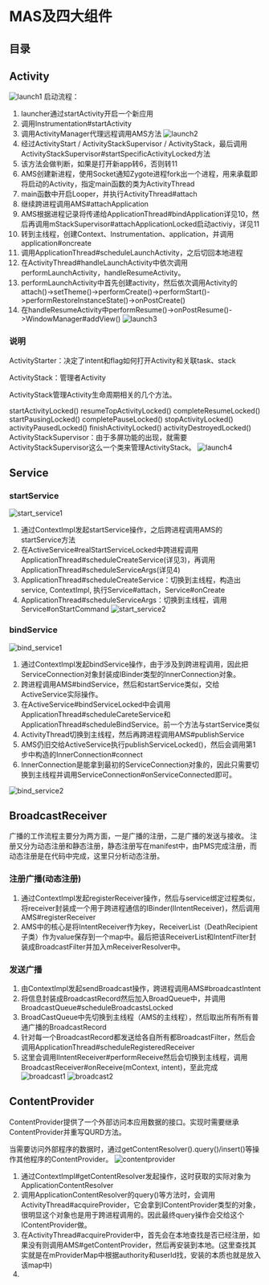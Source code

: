# MAS及四大组件

## 目录

## Activity

![launch1](src/launch-activity-1.png)
启动流程：

1. launcher通过startActivity开启一个新应用
2. 调用Instrumentation#startActivity
3. 调用ActivityManager代理远程调用AMS方法
![launch2](src/launch-activity-2.png)
4. 经过ActivityStart / ActivityStackSupervisor / ActivityStack，最后调用ActivityStackSupervisor#startSpecificActivityLocked方法
5. 该方法会做判断，如果是打开新app转6，否则转11
6. AMS创建新进程，使用Socket通知Zygote进程fork出一个进程，用来承载即将启动的Activity，指定main函数的类为ActivityThread
7. main函数中开启Looper，并执行ActivityThread#attach
8. 继续跨进程调用AMS#attachApplication
9. AMS根据进程记录将传递给ApplicationThread#bindApplication详见10，然后再调用mStackSupervisor#attachApplicationLocked启动activiy，详见11
10. 转到主线程，创建Context、Instrumentation、application，并调用application#oncreate
11. 调用ApplicationThread#scheduleLaunchActivity，之后切回本地进程
12. 在ActivityThread#handleLaunchActivity中依次调用performLaunchActivity，handleResumeActivity。
13. performLaunchActivity中首先创建activity，然后依次调用Activity的attach()->setTheme()->performCreate()->performStart()->performRestoreInstanceState()->onPostCreate()
14. 在handleResumeActivity中performResume()->onPostResume()->WindowManager#addView()
![launch3](src/launch-activity-3.png)

### 说明
ActivityStarter：决定了intent和flag如何打开Activity和关联task、stack

ActivityStack：管理者Activity

ActivityStack管理Activity生命周期相关的几个方法。

startActivityLocked()
resumeTopActivityLocked()
completeResumeLocked()
startPausingLocked()
completePauseLocked()
stopActivityLocked()
activityPausedLocked()
finishActivityLocked()
activityDestroyedLocked()
ActivityStackSupervisor：由于多屏功能的出现，就需要ActivityStackSupervisor这么一个类来管理ActivityStack。
![launch4](src/launch-activity-4.png)

## Service

### startService
![start_service1](src/launch-service-start1.png)
1. 通过ContextImpl发起startService操作，之后跨进程调用AMS的startService方法
2. 在ActiveService#realStartServiceLocked中跨进程调用ApplicationThread#scheduleCreateService(详见3)，再调用ApplicationThread#scheduleServiceArgs(详见4)
3. ApplicationThread#scheduleCreateService：切换到主线程，构造出service, ContextImpl, 执行Service#attach，Service#onCreate
4. ApplicationThread#scheduleServiceArgs：切换到主线程，调用Service#onStartCommand
![start_service2](src/launch-service-start2.png)

### bindService
![bind_service1](src/launch-service-bind1.png)

1. 通过ContextImpl发起bindService操作，由于涉及到跨进程调用，因此把ServiceConnection对象封装成IBinder类型的InnerConnection对象。
2. 跨进程调用AMS#bindService，然后和startService类似，交给ActiveService实际操作。
3. 在ActiveService#bindServiceLocked中会调用ApplicationThread#scheduleCareteService和ApplicationThread#scheduleBindService。前一个方法与startService类似
4. ActivityThread切换到主线程，然后再跨进程调用AMS#publishService
5. AMS仍旧交给ActiveService执行publishServiceLocked()，然后会调用第1步中构造的InnerConnection#connect
6. InnerConnection是能拿到最初的ServiceConnection对象的，因此只需要切换到主线程并调用ServiceConnection#onServiceConnected即可。

![bind_service2](src/launch-service-bind2.png)

## BroadcastReceiver
广播的工作流程主要分为两方面，一是广播的注册，二是广播的发送与接收。
注册又分为动态注册和静态注册，静态注册写在manifest中，由PMS完成注册，而动态注册是在代码中完成，这里只分析动态注册。
### 注册广播(动态注册)
1. 通过ContextImpl发起registerReceiver操作，然后与service绑定过程类似，将receiver封装成一个用于跨进程通信的IBinder(IIntentReceiver)，然后调用AMS#registerReceiver
2. AMS中的核心是将IntentReceiver作为key，ReceiverList（DeathRecipient子类）作为value保存到一个map中。最后把该ReceiverList和IntentFilter封装成BroadcastFilter并加入mReceiverResolver中。
### 发送广播
1. 由ContextImpl发起sendBroadcast操作，跨进程调用AMS#broadcastIntent
2. 将信息封装成BroadcastRecord然后加入BroadQueue中，并调用BroadcastQueue#scheduleBroadcastsLocked
3. BroadCastQueue中先切换到主线程（AMS的主线程），然后取出所有所有普通广播的BroadcastRecord
4. 针对每一个BroadcastRecord都发送给各自所有都BroadcastFilter，然后会调用ApplicationThread#scheduleRegisteredReceiver
5. 这里会调用IIntentReceiver#performReceive然后会切换到主线程，调用BroadcastReceiver#onReceive(mContext, intent)，至此完成
![broadcast1](src/launch-broadcastreceiver-1.png)
![broadcast2](src/launch-broadcastreceiver-2.png)

## ContentProvider
ContentProvider提供了一个外部访问本应用数据的接口。实现时需要继承ContentProvider并重写QURD方法。

当需要访问外部程序的数据时，通过getContentResolver().query()/insert()等操作其他程序的ContentProvider。
![contentprovider](src/launch-contentprovider.png)
1. 通过ContextImpl#getContentResolver发起操作，这时获取的实际对象为ApplicationContentResolver
2. 调用ApplicationContentResolver的query()等方法时，会调用ActivityThread#acquireProvider，它会拿到IContentProvider类型的对象，很明显这个对象也是用于跨进程调用的。因此最终query操作会交给这个IContentProvider做。
3. 在ActivityThread#acquireProvider中，首先会在本地查找是否已经注册，如果没有则调用AMS#getContentProvider，然后再安装到本地。(这里查找其实就是在mProviderMap中根据authority和userId找，安装的本质也就是放入该map中)
4. 
